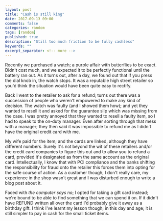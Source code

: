 ```yaml
---
layout: post
title: "Cash is still king"
date: 2017-09-13 09:00
comments: false
categories: random
tags: [random]
published: true
description: "Still too much friction to be fully cashless"
keywords: ""
excerpt_separator: <!-- more -->
---
```


Recently we purchased a watch; a purple affair with butterflies to be exact. Didn't cost much, and we expected it to be perfectly functional until the battery ran out. As it turns out, after a day, we found out that if you press the dial knob in, the watch stops. It was a reputable high street retailer so you'd think the situation would have been quite easy to rectify.

<!-- more -->

Back I went to the retailer to ask for a refund;  turns out there was a succession of people who weren't empowered to make any kind of decision. The watch was faulty (and I showed them how); and yet they wanted to resell it and asked for the guarantee slip which was missing from the case. I was pretty annoyed that they wanted to resell a faulty item, so I had to speak to the on-duty manager. Even after sorting through that mess with a manager; they then said it was impossible to refund me as I didn't have the original credit card with me. 

My wife paid for the item; and the cards are linked, although they have different numbers. Surely it's not beyond the wit of these retailers and/or the credit card companies to figure this out and to allow you to refund a card, provided it's designated as from the same account as the original card. Intellectually, I know that with PCI compliance and the banks shifting the responsibility for fraud onto the retailer this forces them into opting for the safe course of action. As a customer though, I don't really care, my experience in the shop wasn't great and I was disturbed enough to write a blog post about it.

Faced with _the computer says no_; I opted for taking a gift card instead; we're bound to be able to find something that we can spend it on. If it didn't have REFUND written all over the card I'd probably give it away as a birthday gift. I think I've learnt my lesson though; in this day and age; it is still simpler to pay in cash for the small ticket items.

